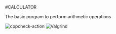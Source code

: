 #CALCULATOR


The basic program to perform arithmetic operations


![cppcheck-action](https://github.com/99002532/CalculatorSDLC/workflows/cppcheck-action/badge.svg)
![Valgrind](https://github.com/99002532/CalculatorSDLC/workflows/Valgrind/badge.svg)
